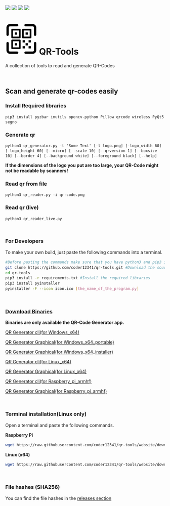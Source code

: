 [![](https://img.shields.io/badge/version-2.0-green)](https://github.com/coder12341/qr-tools/releases/tag/2.0)
![](https://img.shields.io/badge/license-GPLv3-blue)
![](https://img.shields.io/badge/language-Python3-red)
![](https://img.shields.io/badge/platform-Windows%20%7C%20Linux-lightgrey)

# ![QR-Tools](icon.png) QR-Tools
A collection of tools to read and generate QR-Codes

<br>

## Scan and generate qr-codes easily
### Install Required libraries
```
pip3 install pyzbar imutils opencv-python Pillow qrcode wireless PyQt5 segno
```

### Generate qr
```
python3 qr_generator.py -t 'Some Text' [-l logo.png] [-logo_width 60] [-logo_height 60] [--micro] [--scale 10] [--qrversion 1] [--boxsize 10] [--border 4] [--background white] [--foreground black] [--help]
```
**If the dimensions of the logo you put are too large, your QR-Code might not be readable by scanners!**



### Read qr from file
```
python3 qr_reader.py -i qr-code.png
```



### Read qr (live)

```
python3 qr_reader_live.py
```
<br>

### For Developers

To make your own build, just paste the following commands into a terminal.

``` bash
#Before pasting the commands make sure that you have python3 and pip3 installed!
git clone https://github.com/coder12341/qr-tools.git #Download the source code
cd qr-tools
pip3 install -r requirements.txt #Install the required libraries
pip3 install pyinstaller
pyinstaller -F --icon icon.ico [the_name_of_the_program.py]
```

<br>

### [Download Binaries](https://github.com/coder12341/qr-tools/releases)
**Binaries are only available the QR-Code Generator app.**

[QR Generator cli(for Windows_x64)](https://github.com/coder12341/qr-tools/releases/download/2.0/qr-generator-cli_win_x64.exe)

[QR Generator Graphical(for Windows_x64_portable)](https://github.com/coder12341/qr-tools/releases/download/v2.0/QR.Generator_portable_win_x64.zip)

[QR Generator Graphical(for Windows_x64_installer)](https://github.com/coder12341/qr-tools/releases/download/v2.0/QR.Generator.setup_win_x64.exe)

[QR Generator cli(for Linux_x64)](https://github.com/coder12341/qr-tools/releases/download/2.0/qr-generator-cli_linux_x64)

[QR Generator Graphical(for Linux_x64)](https://github.com/coder12341/qr-tools/releases/download/2.0/QR.Generator_linux_x64.tar.xz)

[QR Generator cli(for Raspberry_pi_armhf)](https://github.com/coder12341/qr-tools/releases/download/2.0/qr-generator-cli_rpi)

[QR Generator Graphical(for Raspberry_pi_armhf)](https://github.com/coder12341/qr-tools/releases/download/2.0/QR.Generator_rpi.tar.gz)



<br>

### Terminal installation(Linux only)

Open a terminal and paste the following commands.

**Raspberry Pi**

```bash
wget https://raw.githubusercontent.com/coder12341/qr-tools/website/downloads/install_rpi.sh && chmod +x install_rpi.sh && sudo ./install_rpi.sh && rm install_rpi.sh && qr-generator -h
```

**Linux (x64)**

```bash
wget https://raw.githubusercontent.com/coder12341/qr-tools/website/downloads/install_linux.sh && chmod +x install_linux.sh && sudo ./install_linux.sh && rm install_linux.sh && qr-generator -h
```
<br>

### File hashes (SHA256)
You can find the file hashes in the [releases section](https://github.com/coder12341/qr-tools/releases/tag/2.0)

